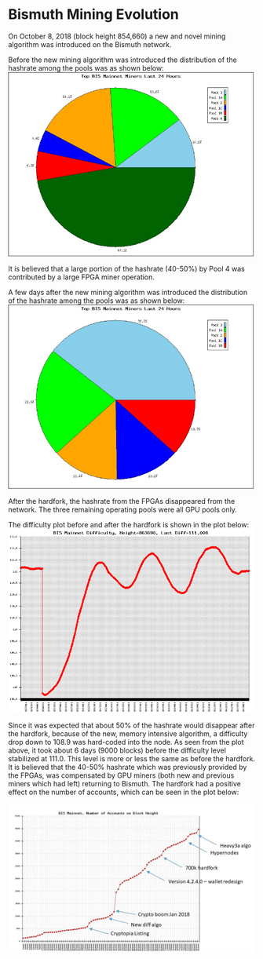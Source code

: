# Bismuth Mining Evolution

On October 8, 2018 (block height 854,660) a new and novel mining algorithm was introduced on the Bismuth network.

Before the new mining algorithm was introduced the distribution of the hashrate among the pools was as shown below:  
<img src="pools-854660.jpg" width="500" alt="Pools before the fork">  

It is believed that a large portion of the hashrate (40-50%) by Pool 4 was contributed by a large FPGA miner operation.

A few days after the new mining algorithm was introduced the distribution of the hashrate among the pools was as shown below:  
<img src="pools-863318.jpg" width="500" alt="Pools after the fork">  

After the hardfork, the hashrate from the FPGAs disappeared from the network. The three remaining operating pools were all GPU pools only.

The difficulty plot before and after the hardfork is shown in the plot below:   
<img src="diffhist-hf.png" width="500" alt="Diff before and after hf">  

Since it was expected that about 50% of the hashrate would disappear after the hardfork, because of the new, memory intensive algorithm, a difficulty drop down to 108.9 was hard-coded into the node. As seen from the plot above, it took about 6 days (9000 blocks) before the difficulty level stabilized at 111.0. This level is more or less the same as before the hardfork. It is believed that the 40-50% hashrate which was previously provided by the FPGAs, was compensated by GPU miners (both new and previous miners which had left) returning to Bismuth. The hardfork had a positive effect on the number of accounts, which can be seen in the plot below:  

<img src="accounts.jpg" width="500" alt="Number of accounts">  
